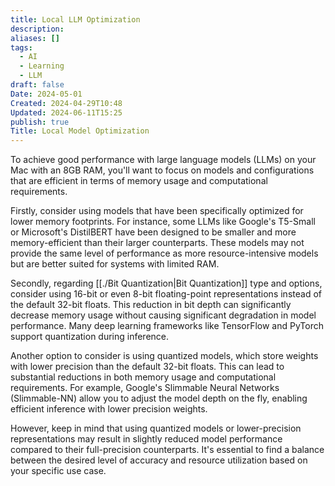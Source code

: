 ```yaml
---
title: Local LLM Optimization
description: 
aliases: []
tags:
  - AI
  - Learning
  - LLM
draft: false
Date: 2024-05-01
Created: 2024-04-29T10:48
Updated: 2024-06-11T15:25
publish: true
Title: Local Model Optimization
---
```


To achieve good performance with large language models (LLMs) on your Mac with an 8GB RAM, you'll want to focus on models and configurations that are efficient in terms of memory usage and computational requirements.

Firstly, consider using models that have been specifically optimized for lower memory footprints. For instance, some LLMs like Google's T5-Small or Microsoft's DistilBERT have been designed to be smaller and more memory-efficient than their larger counterparts. These models may not provide the same level of performance as more resource-intensive models but are better suited for systems with limited RAM.

Secondly, regarding [[./Bit Quantization|Bit Quantization]] type and options, consider using 16-bit or even 8-bit floating-point representations instead of the default 32-bit floats. This reduction in bit depth can significantly decrease memory usage without causing significant degradation in model performance. Many deep learning frameworks like TensorFlow and PyTorch support quantization during inference.

Another option to consider is using quantized models, which store weights with lower precision than the default 32-bit floats. This can lead to substantial reductions in both memory usage and computational requirements. For example, Google's Slimmable Neural Networks (Slimmable-NN) allow you to adjust the model depth on the fly, enabling efficient inference with lower precision weights.

However, keep in mind that using quantized models or lower-precision representations may result in slightly reduced model performance compared to their full-precision counterparts. It's essential to find a balance between the desired level of accuracy and resource utilization based on your specific use case.